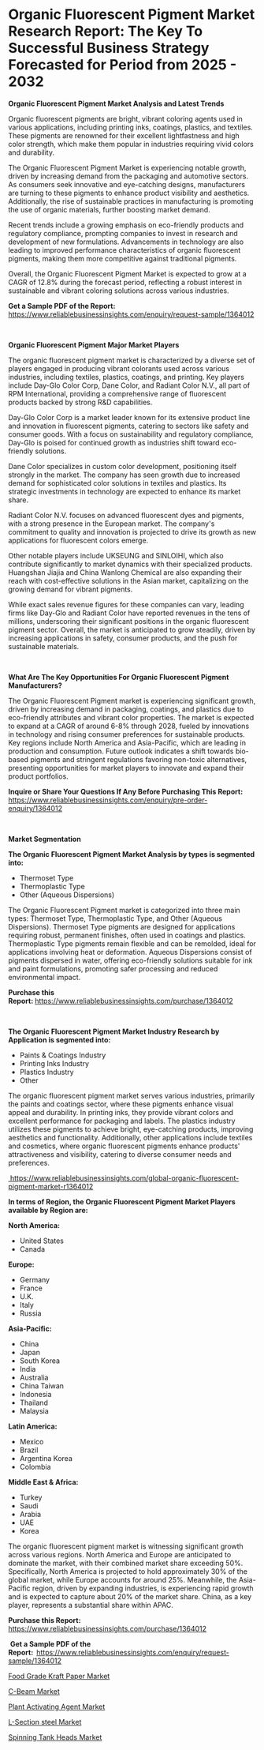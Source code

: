<p><h1>Organic Fluorescent Pigment Market Research Report: The Key To Successful Business Strategy Forecasted for Period from 2025 - 2032</h1></p><p><strong>Organic Fluorescent Pigment Market Analysis and Latest Trends</strong></p>
<p><p>Organic fluorescent pigments are bright, vibrant coloring agents used in various applications, including printing inks, coatings, plastics, and textiles. These pigments are renowned for their excellent lightfastness and high color strength, which make them popular in industries requiring vivid colors and durability. </p><p>The Organic Fluorescent Pigment Market is experiencing notable growth, driven by increasing demand from the packaging and automotive sectors. As consumers seek innovative and eye-catching designs, manufacturers are turning to these pigments to enhance product visibility and aesthetics. Additionally, the rise of sustainable practices in manufacturing is promoting the use of organic materials, further boosting market demand. </p><p>Recent trends include a growing emphasis on eco-friendly products and regulatory compliance, prompting companies to invest in research and development of new formulations. Advancements in technology are also leading to improved performance characteristics of organic fluorescent pigments, making them more competitive against traditional pigments. </p><p>Overall, the Organic Fluorescent Pigment Market is expected to grow at a CAGR of 12.8% during the forecast period, reflecting a robust interest in sustainable and vibrant coloring solutions across various industries.</p></p>
<p><strong>Get a Sample PDF of the Report:&nbsp;</strong> <a href="https://www.reliablebusinessinsights.com/enquiry/request-sample/1364012?utm_campaign=1138&utm_medium=2&utm_source=Github&utm_content=ia&utm_term=03042025&utm_id=organic-fluorescent-pigment">https://www.reliablebusinessinsights.com/enquiry/request-sample/1364012</a></p>
<p>&nbsp;</p>
<p><strong>Organic Fluorescent Pigment Major Market Players</strong></p>
<p><p>The organic fluorescent pigment market is characterized by a diverse set of players engaged in producing vibrant colorants used across various industries, including textiles, plastics, coatings, and printing. Key players include Day-Glo Color Corp, Dane Color, and Radiant Color N.V., all part of RPM International, providing a comprehensive range of fluorescent products backed by strong R&D capabilities.</p><p>Day-Glo Color Corp is a market leader known for its extensive product line and innovation in fluorescent pigments, catering to sectors like safety and consumer goods. With a focus on sustainability and regulatory compliance, Day-Glo is poised for continued growth as industries shift toward eco-friendly solutions.</p><p>Dane Color specializes in custom color development, positioning itself strongly in the market. The company has seen growth due to increased demand for sophisticated color solutions in textiles and plastics. Its strategic investments in technology are expected to enhance its market share.</p><p>Radiant Color N.V. focuses on advanced fluorescent dyes and pigments, with a strong presence in the European market. The company's commitment to quality and innovation is projected to drive its growth as new applications for fluorescent colors emerge.</p><p>Other notable players include UKSEUNG and SINLOIHI, which also contribute significantly to market dynamics with their specialized products. Huangshan Jiajia and China Wanlong Chemical are also expanding their reach with cost-effective solutions in the Asian market, capitalizing on the growing demand for vibrant pigments.</p><p>While exact sales revenue figures for these companies can vary, leading firms like Day-Glo and Radiant Color have reported revenues in the tens of millions, underscoring their significant positions in the organic fluorescent pigment sector. Overall, the market is anticipated to grow steadily, driven by increasing applications in safety, consumer products, and the push for sustainable materials.</p></p>
<p>&nbsp;</p>
<p><strong>What Are The Key Opportunities For Organic Fluorescent Pigment Manufacturers?</strong></p>
<p><p>The Organic Fluorescent Pigment market is experiencing significant growth, driven by increasing demand in packaging, coatings, and plastics due to eco-friendly attributes and vibrant color properties. The market is expected to expand at a CAGR of around 6-8% through 2028, fueled by innovations in technology and rising consumer preferences for sustainable products. Key regions include North America and Asia-Pacific, which are leading in production and consumption. Future outlook indicates a shift towards bio-based pigments and stringent regulations favoring non-toxic alternatives, presenting opportunities for market players to innovate and expand their product portfolios.</p></p>
<p><strong>Inquire or Share Your Questions If Any Before Purchasing This Report:</strong> <a href="https://www.reliablebusinessinsights.com/enquiry/pre-order-enquiry/1364012?utm_campaign=1138&utm_medium=2&utm_source=Github&utm_content=ia&utm_term=03042025&utm_id=organic-fluorescent-pigment">https://www.reliablebusinessinsights.com/enquiry/pre-order-enquiry/1364012</a></p>
<p>&nbsp;</p>
<p><strong>Market Segmentation</strong></p>
<p><strong>The Organic Fluorescent Pigment Market Analysis by types is segmented into:</strong></p>
<p><ul><li>Thermoset Type</li><li>Thermoplastic Type</li><li>Other (Aqueous Dispersions)</li></ul></p>
<p><p>The Organic Fluorescent Pigment market is categorized into three main types: Thermoset Type, Thermoplastic Type, and Other (Aqueous Dispersions). Thermoset Type pigments are designed for applications requiring robust, permanent finishes, often used in coatings and plastics. Thermoplastic Type pigments remain flexible and can be remolded, ideal for applications involving heat or deformation. Aqueous Dispersions consist of pigments dispersed in water, offering eco-friendly solutions suitable for ink and paint formulations, promoting safer processing and reduced environmental impact.</p></p>
<p><strong>Purchase this Report:&nbsp;</strong><a href="https://www.reliablebusinessinsights.com/purchase/1364012?utm_campaign=1138&utm_medium=2&utm_source=Github&utm_content=ia&utm_term=03042025&utm_id=organic-fluorescent-pigment">https://www.reliablebusinessinsights.com/purchase/1364012</a></p>
<p>&nbsp;</p>
<p><strong>The Organic Fluorescent Pigment Market Industry Research by Application is segmented into:</strong></p>
<p><ul><li>Paints & Coatings Industry</li><li>Printing Inks Industry</li><li>Plastics Industry</li><li>Other</li></ul></p>
<p><p>The organic fluorescent pigment market serves various industries, primarily the paints and coatings sector, where these pigments enhance visual appeal and durability. In printing inks, they provide vibrant colors and excellent performance for packaging and labels. The plastics industry utilizes these pigments to achieve bright, eye-catching products, improving aesthetics and functionality. Additionally, other applications include textiles and cosmetics, where organic fluorescent pigments enhance products' attractiveness and visibility, catering to diverse consumer needs and preferences.</p></p>
<p><a href="https://www.reliablebusinessinsights.com/global-organic-fluorescent-pigment-market-r1364012?utm_campaign=1138&utm_medium=2&utm_source=Github&utm_content=ia&utm_term=03042025&utm_id=organic-fluorescent-pigment">&nbsp;https://www.reliablebusinessinsights.com/global-organic-fluorescent-pigment-market-r1364012</a></p>
<p><strong>In terms of Region, the Organic Fluorescent Pigment Market Players available by Region are:</strong></p>
<p>
    <p> <strong> North America: </strong>
        <ul>
            <li>United States</li>
            <li>Canada</li>
        </ul>
        </p> 
    <p> <strong> Europe: </strong>
        <ul>
            <li>Germany</li>
            <li>France</li>
            <li>U.K.</li>
            <li>Italy</li>
            <li>Russia</li>
        </ul>
        </p> 
    <p> <strong> Asia-Pacific: </strong>
        <ul>
            <li>China</li>
            <li>Japan</li>
            <li>South Korea</li>
            <li>India</li>
            <li>Australia</li>
            <li>China Taiwan</li>
            <li>Indonesia</li>
            <li>Thailand</li>
            <li>Malaysia</li>
        </ul>
        </p> 
    <p> <strong> Latin America: </strong>
        <ul>
            <li>Mexico</li>
            <li>Brazil</li>
            <li>Argentina Korea</li>
            <li>Colombia</li>
        </ul>
        </p> 
    <p> <strong> Middle East & Africa: </strong>
        <ul>
            <li>Turkey</li>
            <li>Saudi</li>
            <li>Arabia</li>
            <li>UAE</li>
            <li>Korea</li>
        </ul>
    </p>
    </p>
<p><p>The organic fluorescent pigment market is witnessing significant growth across various regions. North America and Europe are anticipated to dominate the market, with their combined market share exceeding 50%. Specifically, North America is projected to hold approximately 30% of the global market, while Europe accounts for around 25%. Meanwhile, the Asia-Pacific region, driven by expanding industries, is experiencing rapid growth and is expected to capture about 20% of the market share. China, as a key player, represents a substantial share within APAC.</p></p>
<p><strong>Purchase this Report: </strong><a href="https://www.reliablebusinessinsights.com/purchase/1364012?utm_campaign=1138&utm_medium=2&utm_source=Github&utm_content=ia&utm_term=03042025&utm_id=organic-fluorescent-pigment">https://www.reliablebusinessinsights.com/purchase/1364012</a></p>
<p>&nbsp;<strong>Get a Sample PDF of the Report:&nbsp;&nbsp;</strong><a href="https://www.reliablebusinessinsights.com/enquiry/request-sample/1364012?utm_campaign=1138&utm_medium=2&utm_source=Github&utm_content=ia&utm_term=03042025&utm_id=organic-fluorescent-pigment">https://www.reliablebusinessinsights.com/enquiry/request-sample/1364012</a></p>
<p><strong></strong></p>
<p><p><a href="https://github.com/cezilfinerv9/Market-Research-Report-List-1/blob/main/food-grade-kraft-paper-market.md?utm_campaign=1138&utm_medium=2&utm_source=Github&utm_content=ia&utm_term=03042025&utm_id=organic-fluorescent-pigment">Food Grade Kraft Paper Market</a></p><p><a href="https://github.com/tandepinho3p/Market-Research-Report-List-1/blob/main/c-beam-market.md?utm_campaign=1138&utm_medium=2&utm_source=Github&utm_content=ia&utm_term=03042025&utm_id=organic-fluorescent-pigment">C-Beam Market</a></p><p><a href="https://github.com/bhuraoutenc8/Market-Research-Report-List-1/blob/main/plant-activating-agent-market.md?utm_campaign=1138&utm_medium=2&utm_source=Github&utm_content=ia&utm_term=03042025&utm_id=organic-fluorescent-pigment">Plant Activating Agent Market</a></p><p><a href="https://github.com/guyerkanakwu/Market-Research-Report-List-1/blob/main/l-section-steel-market.md?utm_campaign=1138&utm_medium=2&utm_source=Github&utm_content=ia&utm_term=03042025&utm_id=organic-fluorescent-pigment">L-Section steel Market</a></p><p><a href="https://github.com/syskamazucqa/Market-Research-Report-List-1/blob/main/spinning-tank-heads-market.md?utm_campaign=1138&utm_medium=2&utm_source=Github&utm_content=ia&utm_term=03042025&utm_id=organic-fluorescent-pigment">Spinning Tank Heads Market</a></p></p>